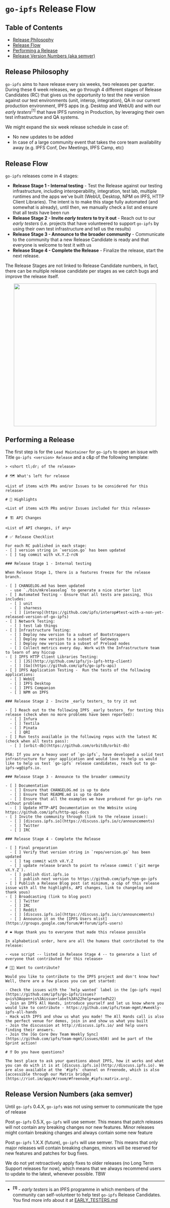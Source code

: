 # `go-ipfs` Release Flow

## Table of Contents

- [Release Philosophy](#release-philosophy)
- [Release Flow](#release-flow)
- [Performing a Release](#performing-a-release)
- [Release Version Numbers (aka semver)](#release-version-numbers-aka-semver)

## Release Philosophy

`go-ipfs` aims to have release every six weeks, two releases per quarter. During these 6 week releases, we go through 4 different stages of Release Candidates (RC) that gives us the opportunity to test the new version against our test environments (unit, interop, integration), QA in our current production environment, IPFS apps (e.g. Desktop and WebUI) and with our _early testers_<sup>[1]</sup> that have IPFS running in Production, by leveraging their own test infrastructure and QA systems.

We might expand the six week release schedule in case of:
- No new updates to be added
- In case of a large community event that takes the core team availability away (e.g. IPFS Conf, Dev Meetings, IPFS Camp, etc)

## Release Flow

`go-ipfs` releases come in 4 stages:

- **Release Stage 1 - Internal testing** - Test the Release against our testing infrastructure, including interoperability, integration, test lab, multiple runtimes and the apps we've built (WebUI, Desktop, NPM on IPFS, HTTP Client Libraries). The intent is to make this stage fully automated (and somewhat is already), until then, we manually check a list and ensure that all tests have been run
- **Release Stage 2 - Invite _early testers_ to try it out** - Reach out to our _early testers_ (i.e. projects that have volunteered to support `go-ipfs` by using their own test infrastructure and tell us the results)
- **Release Stage 3 - Announce to the broader community** - Communicate to the community that a new Release Candidate is ready and that everyone is welcome to test it with us
- **Release Stage 4 - Complete the Release** - Finalize the release, start the next release.

The Release Stages are not linked to Release Candidate numbers, in fact, there can be multiple release candidate per stages as we catch bugs and improve the release itself.

<p align="center">
  <a href="https://ipfs.io">
    <img src="https://gateway.ipfs.io/ipfs/QmaFtLxoCAm5vFQ9AftKkhJwSAdDdF1jzV9DfzW6gbXqFL/Paper.Sketches.23.png" width="450" />
  </a>
</p>

## Performing a Release

The first step is for the `Lead Maintainer` for `go-ipfs` to open an issue with Title `go-ipfs <version> Release` and a c&p of the following template:

```
> <short tl;dr; of the release>

# 🗺 What's left for release

<List of items with PRs and/or Issues to be considered for this release>

# 🔦 Highlights

<List of items with PRs and/or Issues included for this release>

# 🏗 API Changes

<List of API changes, if any>

# ✅ Release Checklist

For each RC published in each stage:
- [ ] version string in `version.go` has been updated
- [ ] tag commit with vX.Y.Z-rcN

### Release Stage 1 - Internal testing

When Release Stage 1, there is a features freeze for the release branch.

- [ ] CHANGELOG.md has been updated
  - use `./bin/mkreleaselog` to generate a nice starter list
- [ ] Automated Testing - Ensure that all tests are passing, this includes:
  - [ ] unit
  - [ ] sharness
  - [ ] [interop](https://github.com/ipfs/interop#test-with-a-non-yet-released-version-of-go-ipfs)
- [ ] Network Testing:
  - [ ] test lab things
- [ ] Infrastructure Testing:
  - [ ] Deploy new version to a subset of Bootstrappers
  - [ ] Deploy new version to a subset of Gateways
  - [ ] Deploy new version to a subset of Preload nodes
  - [ ] Collect metrics every day. Work with the Infrastructure team to learn of any hiccup
- [ ] IPFS HTTP Client Libraries Testing:
  - [ ] [JS](http://github.com/ipfs/js-ipfs-http-client)
  - [ ] [Go](https://github.com/ipfs/go-ipfs-api)
- [ ] IPFS Application Testing -  Run the tests of the following applications:
  - [ ] WebUI
  - [ ] IPFS Desktop
  - [ ] IPFS Companion
  - [ ] NPM on IPFS

### Release Stage 2 - Invite _early testers_ to try it out

- [ ] Reach out to the following IPFS _early testers_ for testing this release (check when no more problems have been reported):
  - [ ] Infura
  - [ ] Textila
  - [ ] Pinata
  - [ ] QRI
- [ ] Run tests available in the following repos with the latest RC (check when all tests pass):
  - [ ] [orbit-db](https://github.com/orbitdb/orbit-db)

PSA: If you are a heavy user of `go-ipfs`, have developed a solid test infrastructure for your application and would love to help us would like to help us test `go-ipfs` release candidates, reach out to go-ipfs-wg@ipfs.io.

### Release Stage 3 - Announce to the broader community

- [ ] Documentation
  - [ ] Ensure that CHANGELOG.md is up to date
  - [ ] Ensure that README.md is up to date
  - [ ] Ensure that all the examples we have produced for go-ipfs run without problems
  - [ ] Update HTTP-API Documentation on the Website using https://github.com/ipfs/http-api-docs
- [ ] Invite the community through (link to the release issue):
  - [ ] [discuss.ipfs.io](https://discuss.ipfs.io/c/announcements)
  - [ ] Twitter
  - [ ] IRC

### Release Stage 4 - Complete the Release

- [ ] Final preparation
  - [ ] Verify that version string in `repo/version.go` has been updated
  - [ ] tag commit with vX.Y.Z
  - [ ] update release branch to point to release commit (`git merge vX.Y.Z`).
  - [ ] publish dist.ipfs.io
  - [ ] publish next version to https://github.com/ipfs/npm-go-ipfs
- [ ] Publish a Release Blog post (at minimum, a c&p of this release issue with all the highlights, API changes, link to changelog and thank yous)
- [ ] Broadcasting (link to blog post)
  - [ ] Twitter
  - [ ] IRC
  - [ ] Reddit
  - [ ] [discuss.ipfs.io](https://discuss.ipfs.io/c/announcements)
  - [ ] Announce it on the [IPFS Users mlist](https://groups.google.com/forum/#!forum/ipfs-users)

# ❤️ Huge thank you to everyone that made this release possible

In alphabetical order, here are all the humans that contributed to the release:

- <use script -- listed in Release Stage 4 -- to generate a list of everyone that contributed for this release>

# 🙌🏽 Want to contribute?

Would you like to contribute to the IPFS project and don't know how? Well, there are a few places you can get started:

- Check the issues with the `help wanted` label in the [go-ipfs repo](https://github.com/ipfs/go-ipfs/issues?q=is%3Aopen+is%3Aissue+label%3A%22help+wanted%22)
- Join an IPFS All Hands, introduce yourself and let us know where you would like to contribute - https://github.com/ipfs/team-mgmt/#weekly-ipfs-all-hands
- Hack with IPFS and show us what you made! The All Hands call is also the perfect venue for demos, join in and show us what you built
- Join the discussion at http://discuss.ipfs.io/ and help users finding their answers.
- Join the [Go Core Dev Team Weekly Sync](https://github.com/ipfs/team-mgmt/issues/650) and be part of the Sprint action!

# ⁉️ Do you have questions?

The best place to ask your questions about IPFS, how it works and what you can do with it is at [discuss.ipfs.io](http://discuss.ipfs.io). We are also available at the `#ipfs` channel on Freenode, which is also [accessible through our Matrix bridge](https://riot.im/app/#/room/#freenode_#ipfs:matrix.org).
```

## Release Version Numbers (aka semver)

Until `go-ipfs` 0.4.X, `go-ipfs` was not using semver to communicate the type of release

Post `go-ipfs` 0.5.X, `go-ipfs` will use semver. This means that patch releases will not contain any breaking changes nor new features. Minor releases might contain breaking changes and always contain some new feature

Post `go-ipfs` 1.X.X (future), `go-ipfs` will use semver. This means that only major releases will contain breaking changes, minors will be reserved for new features and patches for bug fixes.

We do not yet retroactively apply fixes to older releases (no Long Term Support releases for now), which means that we always recommend users to update to the latest, whenever possible.
TBW

----------------------------

- <sup>**[1]**</sup> - _early testers_ is an IPFS programme in which members of the community can self-volunteer to help test `go-ipfs` Release Candidates. You find more info about it at [EARLY_TESTERS.md](./EARLY_TESTERS.md)
